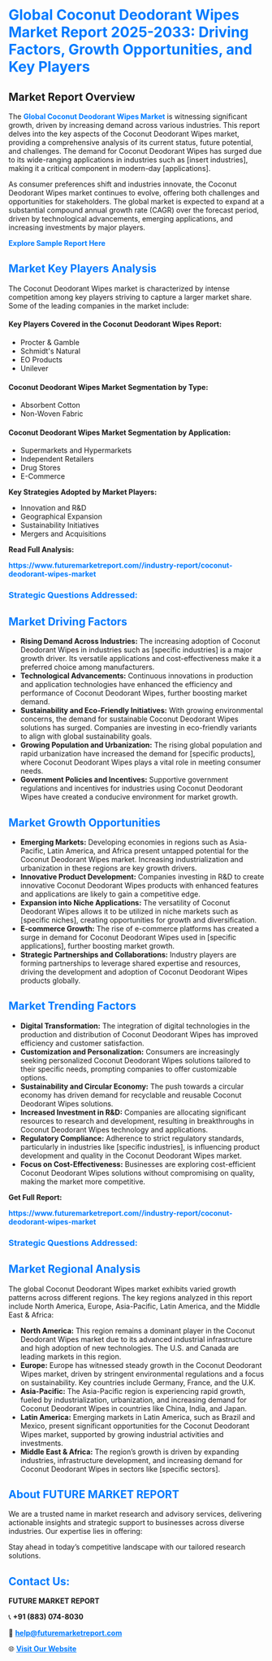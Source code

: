 <h1 style="color: #007BFF;">Global Coconut Deodorant Wipes Market Report 2025-2033: Driving Factors, Growth Opportunities, and Key Players</h1>

<section id="overview">
<h2>Market Report Overview</h2>
<p>The <a href="https://www.futuremarketreport.com//industry-report/coconut-deodorant-wipes-market" style="color: #007BFF; text-decoration: none;"><strong>Global Coconut Deodorant Wipes Market</strong></a> is witnessing significant growth, driven by increasing demand across various industries. This report delves into the key aspects of the Coconut Deodorant Wipes market, providing a comprehensive analysis of its current status, future potential, and challenges. The demand for Coconut Deodorant Wipes has surged due to its wide-ranging applications in industries such as [insert industries], making it a critical component in modern-day [applications].</p>
<p>As consumer preferences shift and industries innovate, the Coconut Deodorant Wipes market continues to evolve, offering both challenges and opportunities for stakeholders. The global market is expected to expand at a substantial compound annual growth rate (CAGR) over the forecast period, driven by technological advancements, emerging applications, and increasing investments by major players.</p>
</section>

<section id="overview">
<p><a href="https://www.futuremarketreport.com//request-sample/reportId=61803" style="color: #007BFF; text-decoration: none;"><strong>Explore Sample Report Here</strong></a></p>
</section>

<section id="key-players">
<h2 style="color: #007BFF;">Market Key Players Analysis</h2>
<p>The Coconut Deodorant Wipes market is characterized by intense competition among key players striving to capture a larger market share. Some of the leading companies in the market include:</p>
<h4>Key Players Covered in the Coconut Deodorant Wipes Report:</h4>
<ul><li>Procter &amp; Gamble</li><li>Schmidt&#039;s Natural</li><li>EO Products</li><li>Unilever</li></ul>
<h4>Coconut Deodorant Wipes Market Segmentation by Type:</h4>
<ul><li>Absorbent Cotton</li><li>Non-Woven Fabric</li></ul>

<h4>Coconut Deodorant Wipes Market Segmentation by Application:</h4>
<ul><li>Supermarkets and Hypermarkets</li><li>Independent Retailers</li><li>Drug Stores</li><li>E-Commerce</li></ul>
<p><strong>Key Strategies Adopted by Market Players:</strong></p>
<ul>
<li>Innovation and R&D</li>
<li>Geographical Expansion</li>
<li>Sustainability Initiatives</li>
<li>Mergers and Acquisitions</li>
</ul>
</section>

<section>
<p><strong>Read Full Analysis: </strong></p><a href="https://www.futuremarketreport.com//industry-report/coconut-deodorant-wipes-market" style="color: #007BFF; text-decoration: none;"><strong>https://www.futuremarketreport.com//industry-report/coconut-deodorant-wipes-market</strong></a>
<h3 style="color: #007BFF;">Strategic Questions Addressed:</h3>
</section>

<section id="driving-factors">
<h2 style="color: #007BFF;">Market Driving Factors</h2>
<ul>
<li><strong>Rising Demand Across Industries:</strong> The increasing adoption of Coconut Deodorant Wipes in industries such as [specific industries] is a major growth driver. Its versatile applications and cost-effectiveness make it a preferred choice among manufacturers.</li>
<li><strong>Technological Advancements:</strong> Continuous innovations in production and application technologies have enhanced the efficiency and performance of Coconut Deodorant Wipes, further boosting market demand.</li>
<li><strong>Sustainability and Eco-Friendly Initiatives:</strong> With growing environmental concerns, the demand for sustainable Coconut Deodorant Wipes solutions has surged. Companies are investing in eco-friendly variants to align with global sustainability goals.</li>
<li><strong>Growing Population and Urbanization:</strong> The rising global population and rapid urbanization have increased the demand for [specific products], where Coconut Deodorant Wipes plays a vital role in meeting consumer needs.</li>
<li><strong>Government Policies and Incentives:</strong> Supportive government regulations and incentives for industries using Coconut Deodorant Wipes have created a conducive environment for market growth.</li>
</ul>
</section>

<section id="growth-opportunities">
<h2 style="color: #007BFF;">Market Growth Opportunities</h2>
<ul>
<li><strong>Emerging Markets:</strong> Developing economies in regions such as Asia-Pacific, Latin America, and Africa present untapped potential for the Coconut Deodorant Wipes market. Increasing industrialization and urbanization in these regions are key growth drivers.</li>
<li><strong>Innovative Product Development:</strong> Companies investing in R&D to create innovative Coconut Deodorant Wipes products with enhanced features and applications are likely to gain a competitive edge.</li>
<li><strong>Expansion into Niche Applications:</strong> The versatility of Coconut Deodorant Wipes allows it to be utilized in niche markets such as [specific niches], creating opportunities for growth and diversification.</li>
<li><strong>E-commerce Growth:</strong> The rise of e-commerce platforms has created a surge in demand for Coconut Deodorant Wipes used in [specific applications], further boosting market growth.</li>
<li><strong>Strategic Partnerships and Collaborations:</strong> Industry players are forming partnerships to leverage shared expertise and resources, driving the development and adoption of Coconut Deodorant Wipes products globally.</li>
</ul>
</section>

<section id="trending-factors">
<h2 style="color: #007BFF;">Market Trending Factors</h2>
<ul>
<li><strong>Digital Transformation:</strong> The integration of digital technologies in the production and distribution of Coconut Deodorant Wipes has improved efficiency and customer satisfaction.</li>
<li><strong>Customization and Personalization:</strong> Consumers are increasingly seeking personalized Coconut Deodorant Wipes solutions tailored to their specific needs, prompting companies to offer customizable options.</li>
<li><strong>Sustainability and Circular Economy:</strong> The push towards a circular economy has driven demand for recyclable and reusable Coconut Deodorant Wipes solutions.</li>
<li><strong>Increased Investment in R&D:</strong> Companies are allocating significant resources to research and development, resulting in breakthroughs in Coconut Deodorant Wipes technology and applications.</li>
<li><strong>Regulatory Compliance:</strong> Adherence to strict regulatory standards, particularly in industries like [specific industries], is influencing product development and quality in the Coconut Deodorant Wipes market.</li>
<li><strong>Focus on Cost-Effectiveness:</strong> Businesses are exploring cost-efficient Coconut Deodorant Wipes solutions without compromising on quality, making the market more competitive.</li>
</ul>
</section>

<section>
<p><strong>Get Full Report: </strong></p><a href="https://www.futuremarketreport.com//industry-report/coconut-deodorant-wipes-market" style="color: #007BFF; text-decoration: none;"><strong>https://www.futuremarketreport.com//industry-report/coconut-deodorant-wipes-market</strong></a>
<h3 style="color: #007BFF;">Strategic Questions Addressed:</h3>
</section>


<section id="regional-analysis">
<h2 style="color: #007BFF;">Market Regional Analysis</h2>
<p>The global Coconut Deodorant Wipes market exhibits varied growth patterns across different regions. The key regions analyzed in this report include North America, Europe, Asia-Pacific, Latin America, and the Middle East & Africa:</p>
<ul>
<li><strong>North America:</strong> This region remains a dominant player in the Coconut Deodorant Wipes market due to its advanced industrial infrastructure and high adoption of new technologies. The U.S. and Canada are leading markets in this region.</li>
<li><strong>Europe:</strong> Europe has witnessed steady growth in the Coconut Deodorant Wipes market, driven by stringent environmental regulations and a focus on sustainability. Key countries include Germany, France, and the U.K.</li>
<li><strong>Asia-Pacific:</strong> The Asia-Pacific region is experiencing rapid growth, fueled by industrialization, urbanization, and increasing demand for Coconut Deodorant Wipes in countries like China, India, and Japan.</li>
<li><strong>Latin America:</strong> Emerging markets in Latin America, such as Brazil and Mexico, present significant opportunities for the Coconut Deodorant Wipes market, supported by growing industrial activities and investments.</li>
<li><strong>Middle East & Africa:</strong> The region’s growth is driven by expanding industries, infrastructure development, and increasing demand for Coconut Deodorant Wipes in sectors like [specific sectors].</li>
</ul>
</section>

<footer>
<h2 style="color: #007BFF;">About FUTURE MARKET REPORT</h2>
<p>We are a trusted name in market research and advisory services, delivering actionable insights and strategic support to businesses across diverse industries. Our expertise lies in offering:</p>

<p>Stay ahead in today’s competitive landscape with our tailored research solutions.</p>

<h2 style="color: #007BFF;">Contact Us:</h2>
<p><strong>FUTURE MARKET REPORT</strong></p>
<p>📞 <strong>+91 (883) 074-8030</strong></p>
<p>📧 <strong><a href="mailto:help@futuremarketreport.com" style="color: #007BFF;">help@futuremarketreport.com</a></strong></p>
<p>🌐 <strong><a href="https://www.futuremarketreport.com/" style="color: #007BFF;">Visit Our Website</a></strong></p>
</footer>